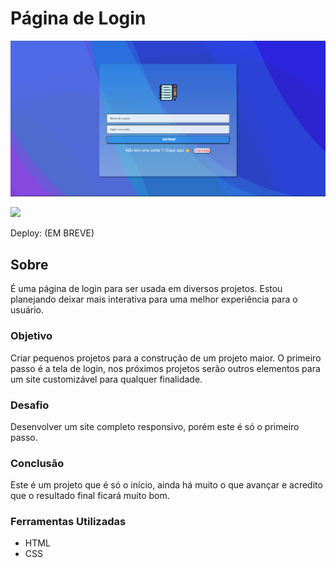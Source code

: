 # Página de Login

![](./assets/img/fundologin.png)

![](./assets/img/fundologing.gif)

Deploy: (EM BREVE)

## Sobre

É uma página de login para ser usada em diversos projetos. Estou planejando deixar mais interativa para uma melhor experiência para o usuário.

### Objetivo

Criar pequenos projetos para a construção de um projeto maior. O primeiro passo é a tela de login, nos próximos projetos serão outros elementos para um site customizável para qualquer finalidade.

### Desafio

Desenvolver um site completo responsivo, porém este é só o primeiro passo.

### Conclusão

Este é um projeto que é só o início, ainda há muito o que avançar e acredito que o resultado final ficará muito bom.

### Ferramentas Utilizadas

- HTML
- CSS